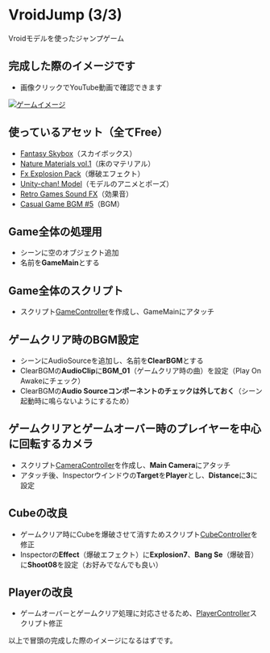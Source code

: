 # VroidJump (3/3)
Vroidモデルを使ったジャンプゲーム

## 完成した際のイメージです
- 画像クリックでYouTube動画で確認できます

[![ゲームイメージ](https://img.youtube.com/vi/KiAOWw25O24/0.jpg)](https://www.youtube.com/watch?v=KiAOWw25O24)

## 使っているアセット（全てFree）
- [Fantasy Skybox](https://assetstore.unity.com/packages/2d/textures-materials/sky/fantasy-skybox-free-18353?locale=ja-JP)（スカイボックス）
- [Nature Materials vol.1](https://assetstore.unity.com/packages/2d/textures-materials/nature/nature-materials-vol-1-21113)（床のマテリアル）
- [Fx Explosion Pack](https://assetstore.unity.com/packages/vfx/particles/fire-explosions/fx-explosion-pack-30102)（爆破エフェクト）
- [Unity-chan! Model](https://assetstore.unity.com/packages/3d/characters/unity-chan-model-18705)（モデルのアニメとポーズ）
- [Retro Games Sound FX](https://assetstore.unity.com/packages/audio/sound-fx/retro-games-sound-fx-27280)（効果音）
- [Casual Game BGM #5](https://assetstore.unity.com/packages/audio/music/casual-game-bgm-5-135943)（BGM）

## Game全体の処理用
- シーンに空のオブジェクト追加
- 名前を**GameMain**とする

## Game全体のスクリプト
- スクリプト[GameController](https://github.com/mrgarita/VroidJump/blob/game_controller/GameController.cs)を作成し、GameMainにアタッチ

## ゲームクリア時のBGM設定
- シーンにAudioSourceを追加し、名前を**ClearBGM**とする
- ClearBGMの**AudioClip**に**BGM_01**（ゲームクリア時の曲）を設定（Play On Awakeにチェック）
- ClearBGMの**Audio Sourceコンポーネントのチェックは外しておく**（シーン起動時に鳴らないようにするため）

## ゲームクリアとゲームオーバー時のプレイヤーを中心に回転するカメラ
- スクリプト[CameraController](https://github.com/mrgarita/VroidJump/blob/game_controller/CameraController.cs)を作成し、**Main Camera**にアタッチ
- アタッチ後、Inspectorウインドウの**Target**を**Player**とし、**Distance**に**3**に設定

## Cubeの改良
- ゲームクリア時にCubeを爆破させて消すためスクリプト[CubeController](https://github.com/mrgarita/VroidJump/blob/game_controller/CubeController.cs)を修正
- Inspectorの**Effect**（爆破エフェクト）に**Explosion7**、**Bang Se**（爆破音）に**Shoot08**を設定（お好みでなんでも良い）

## Playerの改良
- ゲームオーバーとゲームクリア処理に対応させるため、[PlayerController](https://github.com/mrgarita/VroidJump/blob/game_controller/PlayerController.cs)スクリプト修正

以上で冒頭の完成した際のイメージになるはずです。
